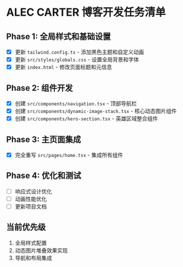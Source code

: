 # ALEC CARTER 博客开发任务清单

## Phase 1: 全局样式和基础设置
- [x] 更新 `tailwind.config.ts` - 添加黑色主题和自定义动画
- [x] 更新 `src/styles/globals.css` - 设置全局背景和字体
- [x] 更新 `index.html` - 修改页面标题和元信息

## Phase 2: 组件开发
- [x] 创建 `src/components/navigation.tsx` - 顶部导航栏
- [x] 创建 `src/components/dynamic-image-stack.tsx` - 核心动态图片组件
- [x] 创建 `src/components/hero-section.tsx` - 英雄区域整合组件

## Phase 3: 主页面集成
- [x] 完全重写 `src/pages/home.tsx` - 集成所有组件

## Phase 4: 优化和测试
- [ ] 响应式设计优化
- [ ] 动画性能优化
- [ ] 更新项目文档

## 当前优先级
1. 全局样式配置
2. 动态图片堆叠效果实现
3. 导航和布局集成